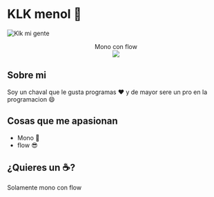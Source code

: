 # KLK menol :wave:

<img src="https://i.imgur.com/7iKny8A.png" alt="Klk mi gente">

<p align="center"> 
  Mono con flow<br>
  <img src="https://i.ytimg.com/vi/wLN69iW4bBA/hqdefault.jpg" />
</p>

## Sobre mi

Soy un chaval que le gusta programas :heart: y de mayor sere un pro en la programacion :smile:


## Cosas que me apasionan 

- Mono :monkey:
- flow 😎

## ¿Quieres un :coffee:?

Solamente mono con  flow


